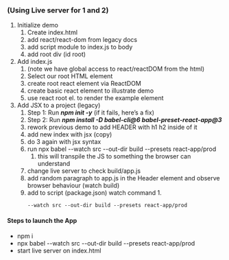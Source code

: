   ### (Using Live server for 1 and 2)

1. Initialize demo
   1. Create index.html
   2. add react/react-dom from legacy docs
   3. add script module to index.js to body
   4. add root div (id root)
2. Add index.js
   1. (note we have global access to react/reactDOM from the html)
   2. Select our root HTML element
   3. create root react element via ReactDOM
   4. create basic react element to illustrate demo
   5. use react root el. to render the example element
3. Add JSX to a project (legacy)
   1. Step 1: Run ***npm init -y*** (if it fails, here’s a fix)
   2. Step 2: Run ***npm install -D babel-cli@6 babel-preset-react-app@3***
   3. rework previous demo to add HEADER with h1 h2 inside of it
   4. add new index with jsx (copy)
   5. do 3 again with jsx syntax
   6. run npx babel --watch src --out-dir build --presets react-app/prod
      1. this will transpile the JS to something the browser can understand
   7. change live server to check build/app.js
   8. add random paragraph to app.js in the Header element and observe browser behaviour (watch build)
   9. add to script (package.json) watch command 
      1.  
        ```
        --watch src --out-dir build --presets react-app/prod
        ``` 

#### Steps to launch the App
* npm i
* npx babel --watch src --out-dir build --presets react-app/prod
* start live server on index.html